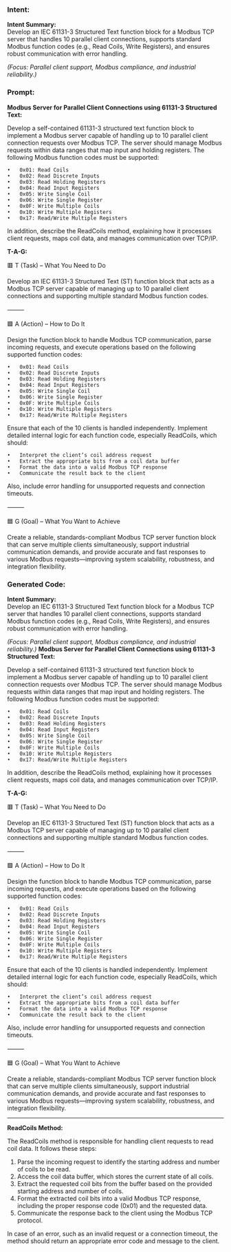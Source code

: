 ### Intent:
**Intent Summary:**  
Develop an IEC 61131-3 Structured Text function block for a Modbus TCP server that handles 10 parallel client connections, supports standard Modbus function codes (e.g., Read Coils, Write Registers), and ensures robust communication with error handling.  

*(Focus: Parallel client support, Modbus compliance, and industrial reliability.)*

### Prompt:
**Modbus Server for Parallel Client Connections using 61131-3 Structured Text:**

Develop a self-contained 61131-3 structured text function block to implement a Modbus server capable of handling up to 10 parallel client connection requests over Modbus TCP. The server should manage Modbus requests within data ranges that map input and holding registers. The following Modbus function codes must be supported:

	•	0x01: Read Coils
	•	0x02: Read Discrete Inputs
	•	0x03: Read Holding Registers
	•	0x04: Read Input Registers
	•	0x05: Write Single Coil
	•	0x06: Write Single Register
	•	0x0F: Write Multiple Coils
	•	0x10: Write Multiple Registers
	•	0x17: Read/Write Multiple Registers

In addition, describe the ReadCoils method, explaining how it processes client requests, maps coil data, and manages communication over TCP/IP.

**T-A-G:**

🟥 T (Task) – What You Need to Do

Develop an IEC 61131-3 Structured Text (ST) function block that acts as a Modbus TCP server capable of managing up to 10 parallel client connections and supporting multiple standard Modbus function codes.

⸻

🟩 A (Action) – How to Do It

Design the function block to handle Modbus TCP communication, parse incoming requests, and execute operations based on the following supported function codes:

	•	0x01: Read Coils
	•	0x02: Read Discrete Inputs
	•	0x03: Read Holding Registers
	•	0x04: Read Input Registers
	•	0x05: Write Single Coil
	•	0x06: Write Single Register
	•	0x0F: Write Multiple Coils
	•	0x10: Write Multiple Registers
	•	0x17: Read/Write Multiple Registers

Ensure that each of the 10 clients is handled independently. Implement detailed internal logic for each function code, especially ReadCoils, which should:

	•	Interpret the client’s coil address request
	•	Extract the appropriate bits from a coil data buffer
	•	Format the data into a valid Modbus TCP response
	•	Communicate the result back to the client
 
Also, include error handling for unsupported requests and connection timeouts.

⸻

🟦 G (Goal) – What You Want to Achieve

Create a reliable, standards-compliant Modbus TCP server function block that can serve multiple clients simultaneously, support industrial communication demands, and provide accurate and fast responses to various Modbus requests—improving system scalability, robustness, and integration flexibility.

### Generated Code:
**Intent Summary:**  
Develop an IEC 61131-3 Structured Text function block for a Modbus TCP server that handles 10 parallel client connections, supports standard Modbus function codes (e.g., Read Coils, Write Registers), and ensures robust communication with error handling.  

*(Focus: Parallel client support, Modbus compliance, and industrial reliability.)*
**Modbus Server for Parallel Client Connections using 61131-3 Structured Text:**

Develop a self-contained 61131-3 structured text function block to implement a Modbus server capable of handling up to 10 parallel client connection requests over Modbus TCP. The server should manage Modbus requests within data ranges that map input and holding registers. The following Modbus function codes must be supported:

	•	0x01: Read Coils
	•	0x02: Read Discrete Inputs
	•	0x03: Read Holding Registers
	•	0x04: Read Input Registers
	•	0x05: Write Single Coil
	•	0x06: Write Single Register
	•	0x0F: Write Multiple Coils
	•	0x10: Write Multiple Registers
	•	0x17: Read/Write Multiple Registers

In addition, describe the ReadCoils method, explaining how it processes client requests, maps coil data, and manages communication over TCP/IP.

**T-A-G:**

🟥 T (Task) – What You Need to Do

Develop an IEC 61131-3 Structured Text (ST) function block that acts as a Modbus TCP server capable of managing up to 10 parallel client connections and supporting multiple standard Modbus function codes.

⸻

🟩 A (Action) – How to Do It

Design the function block to handle Modbus TCP communication, parse incoming requests, and execute operations based on the following supported function codes:

	•	0x01: Read Coils
	•	0x02: Read Discrete Inputs
	•	0x03: Read Holding Registers
	•	0x04: Read Input Registers
	•	0x05: Write Single Coil
	•	0x06: Write Single Register
	•	0x0F: Write Multiple Coils
	•	0x10: Write Multiple Registers
	•	0x17: Read/Write Multiple Registers

Ensure that each of the 10 clients is handled independently. Implement detailed internal logic for each function code, especially ReadCoils, which should:

	•	Interpret the client’s coil address request
	•	Extract the appropriate bits from a coil data buffer
	•	Format the data into a valid Modbus TCP response
	•	Communicate the result back to the client
 
Also, include error handling for unsupported requests and connection timeouts.

⸻

🟦 G (Goal) – What You Want to Achieve

Create a reliable, standards-compliant Modbus TCP server function block that can serve multiple clients simultaneously, support industrial communication demands, and provide accurate and fast responses to various Modbus requests—improving system scalability, robustness, and integration flexibility.

---

**ReadCoils Method:**

The ReadCoils method is responsible for handling client requests to read coil data. It follows these steps:

1. Parse the incoming request to identify the starting address and number of coils to be read.
2. Access the coil data buffer, which stores the current state of all coils.
3. Extract the requested coil bits from the buffer based on the provided starting address and number of coils.
4. Format the extracted coil bits into a valid Modbus TCP response, including the proper response code (0x01) and the requested data.
5. Communicate the response back to the client using the Modbus TCP protocol.

In case of an error, such as an invalid request or a connection timeout, the method should return an appropriate error code and message to the client.
